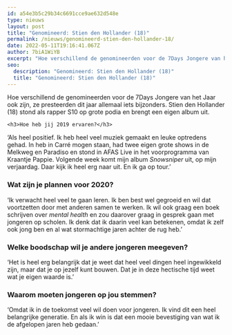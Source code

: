 ```yaml
---
id: a54e3b5c29b34c6691cce9ae632d548e
type: nieuws
layout: post
title: "Genomineerd: Stien den Hollander (18)"
permalink: /nieuws/genomineerd-stien-den-hollander-18/
date: 2022-05-11T19:16:41.067Z
author: 7biA1WiYB
excerpt: "Hoe verschillend de genomineerden voor de 7Days Jongere van het Jaar ook zijn, ze presteerden dit jaar allemaal iets bijzonders. Stien den Hollander (18) stond als rapper S10 op grote podia en brengt een eigen album uit.  "
seo:
  description: "Genomineerd: Stien den Hollander (18)"
  title: "Genomineerd: Stien den Hollander (18)"
---
```

Hoe verschillend de genomineerden voor de 7Days Jongere van het Jaar ook zijn, ze presteerden dit jaar allemaal iets bijzonders. Stien den Hollander (18) stond als rapper S10 op grote podia en brengt een eigen album uit.  

    <h3>Hoe heb jij 2019 ervaren?</h3>
<p>‘Als heel positief. Ik heb heel veel muziek gemaakt en leuke optredens gehad. In heb in Carré mogen staan, had twee eigen grote shows in de Melkweg en Paradiso en stond in AFAS Live in het voorprogramma van Kraantje Pappie. Volgende week komt mijn album <em>Snowsniper</em> uit, op mijn verjaardag. Daar kijk ik heel erg naar uit. En ik ga op tour.’</p>
<h3>Wat zijn je plannen voor 2020?</h3>
<p>‘Ik verwacht heel veel te gaan leren. Ik ben best wel gegroeid en wil dat voortzetten door met anderen samen te werken. Ik wil ook graag een boek schrijven over <em>mental health</em> en zou daarover graag in gesprek gaan met jongeren op scholen. Ik denk dat ik daarin veel kan betekenen, omdat ik zelf ook jong ben en al wat stormachtige jaren achter de rug heb.’</p>
<h3>Welke boodschap wil je andere jongeren meegeven?</h3>
<p>‘Het is heel erg belangrijk dat je weet dat heel veel dingen heel ingewikkeld zijn, maar dat je op jezelf kunt bouwen. Dat je in deze hectische tijd weet wat je eigen waarde is.’</p>
<h3>Waarom moeten jongeren op jou stemmen?</h3>
<p>‘Omdat ik in de toekomst veel wil doen voor jongeren. Ik vind dit een heel belangrijke generatie. En als ik win is dat een mooie bevestiging van wat ik de afgelopen jaren heb gedaan.’</p>  
